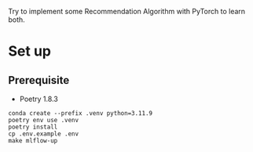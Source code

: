 Try to implement some Recommendation Algorithm with PyTorch to learn both.

# Set up

## Prerequisite
- Poetry 1.8.3

```
conda create --prefix .venv python=3.11.9
poetry env use .venv
poetry install
cp .env.example .env
make mlflow-up
```